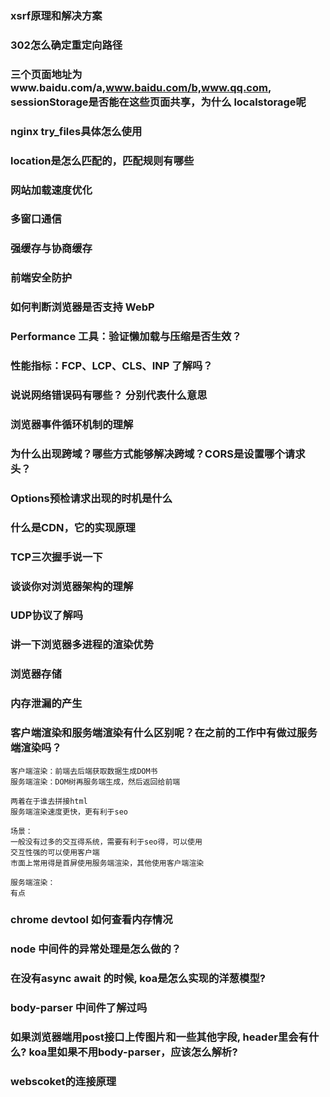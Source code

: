 ### xsrf原理和解决方案

### 302怎么确定重定向路径

### 三个页面地址为www.baidu.com/a,www.baidu.com/b,www.qq.com, sessionStorage是否能在这些页面共享，为什么 localstorage呢

### nginx try_files具体怎么使用

### location是怎么匹配的，匹配规则有哪些

### 网站加载速度优化

### 多窗口通信

### 强缓存与协商缓存

### 前端安全防护

### 如何判断浏览器是否支持 WebP

### Performance 工具：验证懒加载与压缩是否生效？

### 性能指标：FCP、LCP、CLS、INP 了解吗？

### 说说网络错误码有哪些？ 分别代表什么意思

### 浏览器事件循环机制的理解

### 为什么出现跨域？哪些方式能够解决跨域？CORS是设置哪个请求头？

### Options预检请求出现的时机是什么

### 什么是CDN，它的实现原理

### TCP三次握手说一下


### 谈谈你对浏览器架构的理解

### UDP协议了解吗

### 讲一下浏览器多进程的渲染优势

### 浏览器存储

### 内存泄漏的产生

### 客户端渲染和服务端渲染有什么区别呢？在之前的工作中有做过服务端渲染吗？
```
客户端渲染：前端去后端获取数据生成DOM书
服务端渲染：DOM树再服务端生成，然后返回给前端

两着在于谁去拼接html
服务端渲染速度更快，更有利于seo

场景：
一般没有过多的交互得系统，需要有利于seo得，可以使用
交互性强的可以使用客户端
市面上常用得是首屏使用服务端渲染，其他使用客户端渲染

服务端渲染：
有点
```

### chrome devtool 如何查看内存情况


### node 中间件的异常处理是怎么做的？
### 在没有async await 的时候, koa是怎么实现的洋葱模型?
### body-parser 中间件了解过吗
### 如果浏览器端用post接口上传图片和一些其他字段, header里会有什么? koa里如果不用body-parser，应该怎么解析?
### webscoket的连接原理